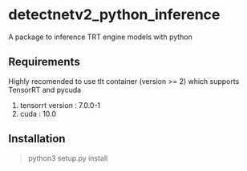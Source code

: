 # detectnetv2_python_inference
A package to inference TRT engine models with python

## Requirements
Highly recomended to use tlt container (version >= 2) which supports TensorRT and pycuda
1. tensorrt version : 7.0.0-1
2. cuda : 10.0

## Installation
 > python3 setup.py install

